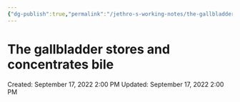```yaml
---
{"dg-publish":true,"permalink":"/jethro-s-working-notes/the-gallbladder-stores-and-concentrates-bile/","dgPassFrontmatter":true}
---
```



# The gallbladder stores and concentrates bile

Created: September 17, 2022 2:00 PM
Updated: September 17, 2022 2:00 PM